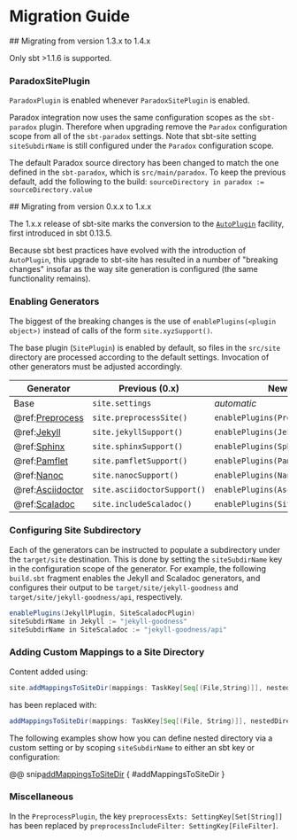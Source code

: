 # Migration Guide

<a id="from-version-1.3.x-to-1.4.x" />
## Migrating from version 1.3.x to 1.4.x

Only sbt >1.1.6 is supported.

### ParadoxSitePlugin

`ParadoxPlugin` is enabled whenever `ParadoxSitePlugin` is enabled.

Paradox integration now uses the same configuration scopes as the `sbt-paradox` plugin.
Therefore when upgrading remove the `Paradox` configuration scope from all of the `sbt-paradox` settings.
Note that sbt-site setting `siteSubdirName` is still configured under the `Paradox` configuration scope.

The default Paradox source directory has been changed to match the one defined in the `sbt-paradox`, which is `src/main/paradox`.
To keep the previous default, add the following to the build: `sourceDirectory in paradox := sourceDirectory.value`

<a id="from-version-0.x.x-to-1.x.x" />
## Migrating from version 0.x.x to 1.x.x

The 1.x.x release of sbt-site marks the conversion to the [`AutoPlugin`](https://www.scala-sbt.org/0.13/docs/Plugins.html) facility, first introduced in sbt 0.13.5.

Because sbt best practices have evolved with the introduction of `AutoPlugin`, this upgrade to sbt-site has resulted in a number of "breaking changes" insofar as the way site generation is configured (the same functionality remains).

### Enabling Generators

The biggest of the breaking changes is the use of `enablePlugins(<plugin object>)` instead of calls of the form `site.xyzSupport()`.

The base plugin (`SitePlugin`) is enabled by default, so files in the `src/site` directory are processed according to the default settings. Invocation of other generators must be adjusted accordingly.

Generator          | Previous (0.x)              | New (1.x)
------------------ | --------------------------- | -----------------------------------
Base               | `site.settings`             | _automatic_
@ref:[Preprocess]  | `site.preprocessSite()`     | `enablePlugins(PreprocessPlugin)`
@ref:[Jekyll]      | `site.jekyllSupport()`      | `enablePlugins(JekyllPlugin)`
@ref:[Sphinx]      | `site.sphinxSupport()`      | `enablePlugins(SphinxPlugin)`
@ref:[Pamflet]     | `site.pamfletSupport()`     | `enablePlugins(PamfletPlugin)`
@ref:[Nanoc]       | `site.nanocSupport()`       | `enablePlugins(NanocPlugin)`
@ref:[Asciidoctor] | `site.asciidoctorSupport()` | `enablePlugins(AsciidoctorPlugin)`
@ref:[Scaladoc]    | `site.includeScaladoc()`    | `enablePlugins(SiteScaladocPlugin)`

### Configuring Site Subdirectory

Each of the generators can be instructed to populate a subdirectory under the `target/site` destination. This is done by setting the `siteSubdirName` key in the configuration scope of the generator. For example, the following `build.sbt` fragment enables the Jekyll and Scaladoc generators, and configures their output to be `target/site/jekyll-goodness` and `target/site/jekyll-goodness/api`, respectively.

```sbt
enablePlugins(JekyllPlugin, SiteScaladocPlugin)
siteSubdirName in Jekyll := "jekyll-goodness"
siteSubdirName in SiteScaladoc := "jekyll-goodness/api"
```

### Adding Custom Mappings to a Site Directory

Content added using:

```scala
site.addMappingsToSiteDir(mappings: TaskKey[Seq[(File,String)]], nestedDirectory: String)
```

has been replaced with:

```scala
addMappingsToSiteDir(mappings: TaskKey[Seq[(File, String)]], nestedDirectory: SettingKey[String])
```

The following examples show how you can define nested directory via a custom setting or by scoping `siteSubdirName` to either an sbt key or configuration:

@@ snip[addMappingsToSiteDir](../../sbt-test/site/can-have-custom-mappings/build.sbt) { #addMappingsToSiteDir }

### Miscellaneous

In the `PreprocessPlugin`, the key `preprocessExts: SettingKey[Set[String]]` has been replaced by `preprocessIncludeFilter: SettingKey[FileFilter]`.

[Preprocess]: preprocess.md#variable-substitution
[Jekyll]: generators/jekyll.md
[Sphinx]: generators/sphinx.md
[Pamflet]: generators/pamflet.md
[Nanoc]: generators/nanoc.md
[Asciidoctor]: generators/asciidoctor.md
[Scaladoc]: api-documentation.md#scaladoc
